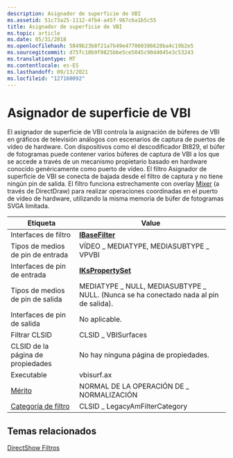 ```yaml
---
description: Asignador de superficie de VBI
ms.assetid: 51c73a25-1112-4fb4-a45f-967c6a1b5c55
title: Asignador de superficie de VBI
ms.topic: article
ms.date: 05/31/2018
ms.openlocfilehash: 5849b23b8f21a7b49e477060386628ba4c19b2e5
ms.sourcegitcommit: d75fc10b9f0825bbe5ce5045c90d4045e3c53243
ms.translationtype: MT
ms.contentlocale: es-ES
ms.lasthandoff: 09/13/2021
ms.locfileid: "127160092"
---
```

# <a name="vbi-surface-allocator"></a>Asignador de superficie de VBI

El asignador de superficie de VBI controla la asignación de búferes de VBI en gráficos de televisión análogos con escenarios de captura de puertos de vídeo de hardware. Con dispositivos como el descodificador Bt829, el búfer de fotogramas puede contener varios búferes de captura de VBI a los que se accede a través de un mecanismo propietario basado en hardware conocido genéricamente como puerto de vídeo. El filtro Asignador de superficie de VBI se conecta de bajada desde el filtro de captura y no tiene ningún pin de salida. El filtro funciona estrechamente con overlay [Mixer](overlay-mixer-filter.md) (a través de DirectDraw) para realizar operaciones coordinadas en el puerto de vídeo de hardware, utilizando la misma memoria de búfer de fotogramas SVGA limitada.



| Etiqueta | Value |
|------------------------------------------|-------------------------------------------------------------------------------------|
| Interfaces de filtro                        | [**IBaseFilter**](/windows/desktop/api/Strmif/nn-strmif-ibasefilter)                                                  |
| Tipos de medios de pin de entrada                    | VÍDEO \_ MEDIATYPE, MEDIASUBTYPE \_ VPVBI                                               |
| Interfaces de pin de entrada                     | [**IKsPropertySet**](ikspropertyset.md)                                            |
| Tipos de medios de pin de salida                   | MEDIATYPE \_ NULL, MEDIASUBTYPE \_ NULL. (Nunca se ha conectado nada al pin de salida). |
| Interfaces de pin de salida                    | No aplicable.                                                                     |
| Filtrar CLSID                             | CLSID \_ VBISurfaces                                                                  |
| CLSID de la página de propiedades                      | No hay ninguna página de propiedades.                                                                   |
| Executable                               | vbisurf.ax                                                                          |
| [Mérito](merit.md)                       | NORMAL DE LA OPERACIÓN DE \_ NORMALIZACIÓN                                                                       |
| [Categoría de filtro](filter-categories.md) | CLSID \_ LegacyAmFilterCategory                                                       |



 

## <a name="related-topics"></a>Temas relacionados

<dl> <dt>

[DirectShow Filtros](directshow-filters.md)
</dt> </dl>

 

 



